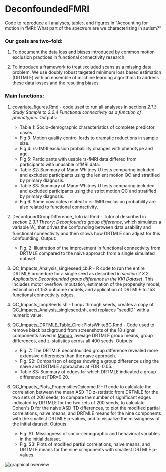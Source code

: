 # DeconfoundedFMRI
Code to reproduce all analyses, tables, and figures in "Accounting for motion in fMRI: What part of the spectrum are we
characterizing in autism?"

### Our goals are two-fold: 
1. To document the data loss and biases introduced by common motion exclusion practices in functional connectivity research

2. To introduce a framework to treat excluded scans as a missing data problem. We use doubly robust targeted minimum loss based estimation (DRTMLE) with an ensemble of machine learning algorithms to address these data losses and the resulting biases.

### Main functions:
1. covariate_figures.Rmd - code used to run all analyses in sections *2.1.3 Study Sample* to *2.2.4 Functional connectivity as a function of phenotypes*. Outputs:
    - Table 1: Socio-demographic characteristics of complete predictor cases.
    - Fig 3: Motion quality control leads to dramatic reductions in sample size.
    - Fig 4: rs-fMRI exclusion probability changes with phenotype and age.
    - Fig 5: Participants with usable rs-fMRI data differed from participants with unusable rsfMRI data.
    - Table S2: Summary of Mann-Whitney U tests comparing included and excluded participants using the lenient motion QC and stratified by primary diagnosis.
    - Table S3: Summary of Mann-Whitney U tests comparing included and excluded participants using the strict motion QC and stratified by primary diagnosis.
    - Fig 6: Some covariates related to rs-fMRI exclusion probability are also related to functional connectivity.

2. DeconfoundGroupDifference_Tutorial.Rmd - Tutorial described in *section 2.3.1 Theory: Deconfounded group difference*, which simulates a variable $W_c$ that drives the confounding between data usability and functional connectivity and then shows how DRTMLE can adjust for this confounding. Output:
    - Fig. 2: Illustration of the improvement in functional connectivity from DRTMLE compared to the naive approach from a single simulated dataset.

3. QC_Impacts_Analysis_singleseed_cb.R - R code to run the entire DRTMLE procedure for a single seed as described in *section 2.3.2 Application: Deconfounded group difference in the KKI Dataset*. This includes motor overflow imputation, estimation of the propensity model, estimation of 153 outcome models, and application of DRTMLE to 153 functional connectivity edges.

4. QC_Impacts_loopSeeds.sh - Loops through seeds, creates a copy of QC_Impacts_Analysis_singleseed.sh, and replaces "seedID" with a numeric value.

5. QC_Impacts_DRTMLE_Table_CirclePlotsWhiteBG.Rmd - Code used to remove black background from screenshots of the 18 signal components saved in [Mango](http://ric.uthscsa.edu/mango/), average DRTMLE group means, group differences, and z-statistics across all 400 seeds. Outputs: 
    - Fig. 7: The DRTMLE deconfounded group difference revealed more extensive differences than the naıve approach. 
    - Fig. S2: Comparison of edges showing a group difference using the naive and DRTMLE approaches at FDR=0.05.
    - Table S3: Summary of edges for which DRTMLE indicated a group difference at FDR=0.20. 
   
6. QC_Impacts_Plots_PropensitiesOutcome.R - R code to calculate the correlation between the mean ASD-TD z-statistic from DRTMLE for the two sets of 200 seeds, to compare the number of significant edges indicated by DRTMLE for the two sets of 200 seeds, to calculate Cohen's D for the naive ASD-TD differences, to plot the modified partial correlations, naive means, and DRTMLE means for the nine components with the smallest DRTMLE p-values, and to visualize the missingness of the initial dataset. Outputs:
    - Fig. S1: Missingness of socio-demographic and behavioral variables in the initial dataset.
    - Fig. S3: Plots of modified partial correlations, naive means, and DRTMLE means for the nine components with smallest DRTMLE p-values.


![graphical overview](https://github.com/mbnebel/DeconfoundedFMRI/blob/thebrisklab-main/graphicalOverview.png)


